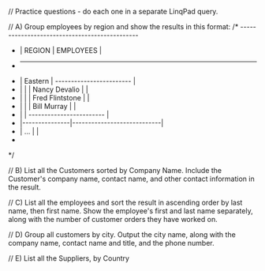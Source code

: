 <Query Kind="Expression" />

// Practice questions - do each one in a separate LinqPad query.

// A) Group employees by region and show the results in this format:
/* ----------------------------------------------
 * | REGION        | EMPLOYEES                  |
 * ----------------------------------------------
 * | Eastern       | ------------------------   |
 * |               | | Nancy Devalio        |   |
 * |               | | Fred Flintstone      |   |
 * |               | | Bill Murray          |   |
 * |               | ------------------------   |
 * |---------------|----------------------------|
 * | ...           |                            |
 * 
 */

// B) List all the Customers sorted by Company Name. Include the Customer's company name, contact name, and other contact information in the result.

// C) List all the employees and sort the result in ascending order by last name, then first name. Show the employee's first and last name separately, along with the number of customer orders they have worked on.

// D) Group all customers by city. Output the city name, along with the company name, contact name and title, and the phone number.

// E) List all the Suppliers, by Country
